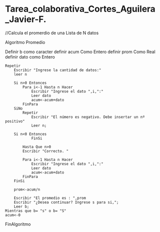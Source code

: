 # Tarea_colaborativa_Cortes_Aguilera_Javier-F.

//Calcula el promerdio de una Lista de N datos

Algoritmo Promedio

  Definir b como caracter
	definir acum Como Entero
	definir prom Como Real
	definir dato como Entero
	
	Repetir
		Escribir "Ingrese la cantidad de datos:"
		leer n
		
		Si n>0 Entonces
			Para i<-1 Hasta n Hacer
				Escribir "Ingrese el dato ",i,":"
				Leer dato
				acum<-acum+dato
			FinPara
		SiNo
			Repetir
				Escribir "El número es negativo. Debe insertar un nº positivo"
				Leer n;
          
		Si n<0 Entonces		
				FinSi
        
			Hasta Que n>0
			Escribir "Correcto. "
			 
			Para i<-1 Hasta n Hacer
				Escribir "Ingrese el dato ",i,":"
				Leer dato
				acum<-acum+dato		
			FinPara
		FinSi
		
		prom<-acum/n
		
		Escribir "El promedio es : ",prom
		Escribir "¿Desea continuar? Ingrese s para si,";
		Leer b;
	Mientras que b= "s" o b= "S"
	acum<-0
		
FinAlgoritmo
